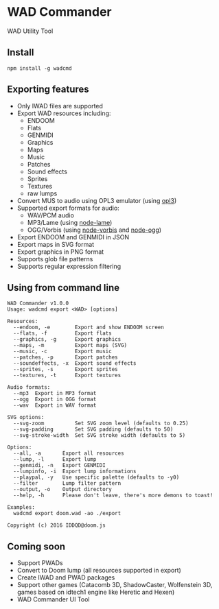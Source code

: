 # WAD Commander

WAD Utility Tool

## Install

```npm install -g wadcmd```

## Exporting features

* Only IWAD files are supported
* Export WAD resources including:
	* ENDOOM
	* Flats
	* GENMIDI
	* Graphics
	* Maps
	* Music
	* Patches
	* Sound effects
	* Sprites
	* Textures
	* raw lumps
* Convert MUS to audio using OPL3 emulator (using [opl3](https://github.com/doomjs/opl3))
* Supported export formats for audio:
	* WAV/PCM audio
	* MP3/Lame (using [node-lame](https://github.com/TooTallNate/node-lame))
	* OGG/Vorbis (using [node-vorbis](https://github.com/TooTallNate/node-vorbis) and [node-ogg](https://github.com/TooTallNate/node-ogg))
* Export ENDOOM and GENMIDI in JSON
* Export maps in SVG format
* Export graphics in PNG format
* Supports glob file patterns
* Supports regular expression filtering

## Using from command line

```
WAD Commander v1.0.0                                             
Usage: wadcmd export <WAD> [options]                              
                                                                   
Resources:                                                         
  --endoom, -e        Export and show ENDOOM screen                
  --flats, -f         Export flats                                 
  --graphics, -g      Export graphics                              
  --maps, -m          Export maps (SVG)                            
  --music, -c         Export music                                 
  --patches, -p       Export patches                               
  --soundeffects, -x  Export sound effects                         
  --sprites, -s       Export sprites                               
  --textures, -t      Export textures                              
                                                                   
Audio formats:                                                     
  --mp3  Export in MP3 format                                      
  --ogg  Export in OGG format                                      
  --wav  Export in WAV format                                      
                                                                   
SVG options:                                                       
  --svg-zoom          Set SVG zoom level (defaults to 0.25)        
  --svg-padding       Set SVG padding (defaults to 50)             
  --svg-stroke-width  Set SVG stroke width (defaults to 5)         
                                                                   
Options:                                                           
  --all, -a       Export all resources                             
  --lump, -l      Export lump                                      
  --genmidi, -n   Export GENMIDI                                   
  --lumpinfo, -i  Export lump informations                         
  --playpal, -y   Use specific palette (defaults to -y0)           
  --filter        Lump filter pattern                              
  --output, -o    Output directory                                 
  --help, -h      Please don't leave, there's more demons to toast!
                                                                   
Examples:                                                          
  wadcmd export doom.wad -ao ./export                              
                                                                   
Copyright (c) 2016 IDDQD@doom.js                                   
```

## Coming soon

* Support PWADs
* Convert to Doom lump (all resources supported in export)
* Create IWAD and PWAD packages
* Support other games (Catacomb 3D, ShadowCaster, Wolfenstein 3D, games based on idtech1 engine like Heretic and Hexen)
* WAD Commander UI Tool